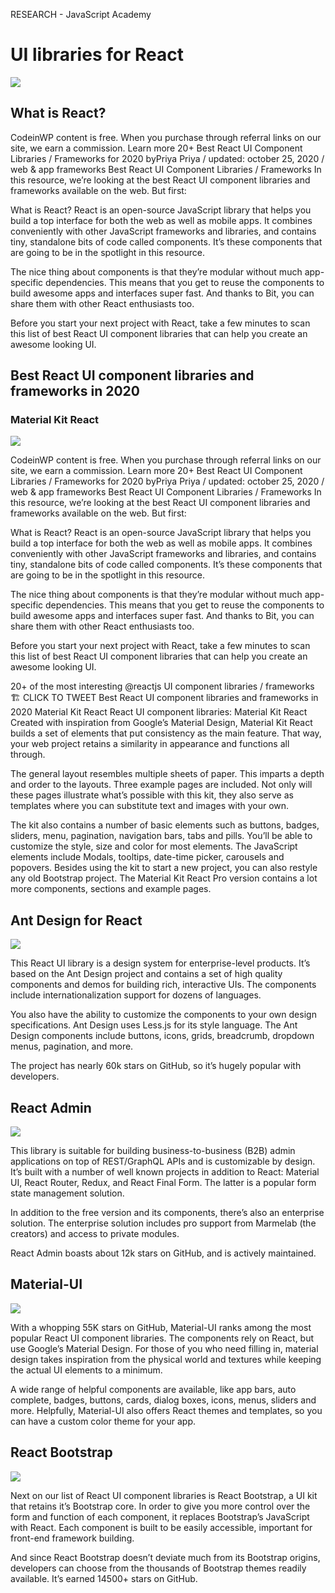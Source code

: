 RESEARCH - JavaScript Academy

# UI libraries for React

<img src="images/first.jpg">

## What is React?

CodeinWP content is free. When you purchase through referral links on our site, we earn a commission. Learn more
20+ Best React UI Component Libraries / Frameworks for 2020
byPriya Priya / updated: october 25, 2020 / web & app frameworks
Best React UI Component Libraries / Frameworks
In this resource, we’re looking at the best React UI component libraries and frameworks available on the web. But first:

What is React?
React is an open-source JavaScript library that helps you build a top interface for both the web as well as mobile apps. It combines conveniently with other JavaScript frameworks and libraries, and contains tiny, standalone bits of code called components. It’s these components that are going to be in the spotlight in this resource.

The nice thing about components is that they’re modular without much app-specific dependencies. This means that you get to reuse the components to build awesome apps and interfaces super fast. And thanks to Bit, you can share them with other React enthusiasts too.

Before you start your next project with React, take a few minutes to scan this list of best React UI component libraries that can help you create an awesome looking UI.

## Best React UI component libraries and frameworks in 2020

### Material Kit React

<img src="images/second.jpg">

CodeinWP content is free. When you purchase through referral links on our site, we earn a commission. Learn more
20+ Best React UI Component Libraries / Frameworks for 2020
byPriya Priya / updated: october 25, 2020 / web & app frameworks
Best React UI Component Libraries / Frameworks
In this resource, we’re looking at the best React UI component libraries and frameworks available on the web. But first:

What is React?
React is an open-source JavaScript library that helps you build a top interface for both the web as well as mobile apps. It combines conveniently with other JavaScript frameworks and libraries, and contains tiny, standalone bits of code called components. It’s these components that are going to be in the spotlight in this resource.

The nice thing about components is that they’re modular without much app-specific dependencies. This means that you get to reuse the components to build awesome apps and interfaces super fast. And thanks to Bit, you can share them with other React enthusiasts too.

Before you start your next project with React, take a few minutes to scan this list of best React UI component libraries that can help you create an awesome looking UI.

20+ of the most interesting @reactjs UI component libraries / frameworks 🏗️
CLICK TO TWEET 
Best React UI component libraries and frameworks in 2020
Material Kit React
React UI component libraries: Material Kit React
Created with inspiration from Google’s Material Design, Material Kit React builds a set of elements that put consistency as the main feature. That way, your web project retains a similarity in appearance and functions all through.

The general layout resembles multiple sheets of paper. This imparts a depth and order to the layouts. Three example pages are included. Not only will these pages illustrate what’s possible with this kit, they also serve as templates where you can substitute text and images with your own.

The kit also contains a number of basic elements such as buttons, badges, sliders, menu, pagination, navigation bars, tabs and pills. You’ll be able to customize the style, size and color for most elements. The JavaScript elements include Modals, tooltips, date-time picker, carousels and popovers. Besides using the kit to start a new project, you can also restyle any old Bootstrap project. The Material Kit React Pro version contains a lot more components, sections and example pages.

## Ant Design for React
<img src="images/third.png">

This React UI library is a design system for enterprise-level products. It’s based on the Ant Design project and contains a set of high quality components and demos for building rich, interactive UIs. The components include internationalization support for dozens of languages.

You also have the ability to customize the components to your own design specifications. Ant Design uses Less.js for its style language. The Ant Design components include buttons, icons, grids, breadcrumb, dropdown menus, pagination, and more.

The project has nearly 60k stars on GitHub, so it’s hugely popular with developers.

## React Admin

<img src="images/fourth.png">

This library is suitable for building business-to-business (B2B) admin applications on top of REST/GraphQL APIs and is customizable by design. It’s built with a number of well known projects in addition to React: Material UI, React Router, Redux, and React Final Form. The latter is a popular form state management solution.

In addition to the free version and its components, there’s also an enterprise solution. The enterprise solution includes pro support from Marmelab (the creators) and access to private modules.

React Admin boasts about 12k stars on GitHub, and is actively maintained.

## Material-UI
<img src="images/fifth.jpg">

With a whopping 55K stars on GitHub, Material-UI ranks among the most popular React UI component libraries. The components rely on React, but use Google’s Material Design. For those of you who need filling in, material design takes inspiration from the physical world and textures while keeping the actual UI elements to a minimum.

A wide range of helpful components are available, like app bars, auto complete, badges, buttons, cards, dialog boxes, icons, menus, sliders and more. Helpfully, Material-UI also offers React themes and templates, so you can have a custom color theme for your app.

## React Bootstrap

<img src="images/sixth.jpg">

Next on our list of React UI component libraries is React Bootstrap, a UI kit that retains it’s Bootstrap core. In order to give you more control over the form and function of each component, it replaces Bootstrap’s JavaScript with React. Each component is built to be easily accessible, important for front-end framework building.

And since React Bootstrap doesn’t deviate much from its Bootstrap origins, developers can choose from the thousands of Bootstrap themes readily available. It’s earned 14500+ stars on GitHub.

